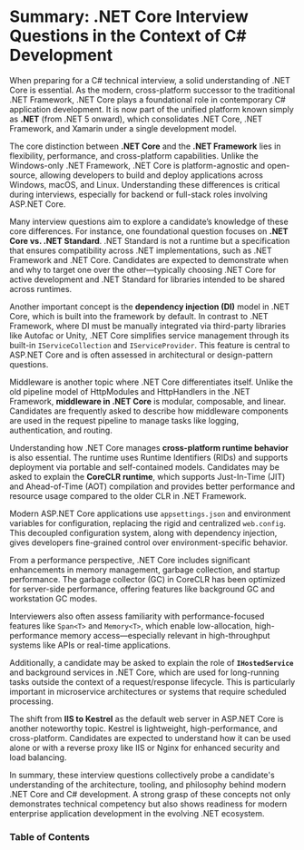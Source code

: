 # Summary: .NET Core Interview Questions in the Context of C# Development

When preparing for a C# technical interview, a solid understanding of .NET Core is essential. As the modern, cross-platform successor to the traditional .NET Framework, .NET Core plays a foundational role in contemporary C# application development. It is now part of the unified platform known simply as **.NET** (from .NET 5 onward), which consolidates .NET Core, .NET Framework, and Xamarin under a single development model.

The core distinction between **.NET Core** and the **.NET Framework** lies in flexibility, performance, and cross-platform capabilities. Unlike the Windows-only .NET Framework, .NET Core is platform-agnostic and open-source, allowing developers to build and deploy applications across Windows, macOS, and Linux. Understanding these differences is critical during interviews, especially for backend or full-stack roles involving ASP.NET Core.

Many interview questions aim to explore a candidate’s knowledge of these core differences. For instance, one foundational question focuses on **.NET Core vs. .NET Standard**. .NET Standard is not a runtime but a specification that ensures compatibility across .NET implementations, such as .NET Framework and .NET Core. Candidates are expected to demonstrate when and why to target one over the other—typically choosing .NET Core for active development and .NET Standard for libraries intended to be shared across runtimes.

Another important concept is the **dependency injection (DI)** model in .NET Core, which is built into the framework by default. In contrast to .NET Framework, where DI must be manually integrated via third-party libraries like Autofac or Unity, .NET Core simplifies service management through its built-in `IServiceCollection` and `IServiceProvider`. This feature is central to ASP.NET Core and is often assessed in architectural or design-pattern questions.

Middleware is another topic where .NET Core differentiates itself. Unlike the old pipeline model of HttpModules and HttpHandlers in the .NET Framework, **middleware in .NET Core** is modular, composable, and linear. Candidates are frequently asked to describe how middleware components are used in the request pipeline to manage tasks like logging, authentication, and routing.

Understanding how .NET Core manages **cross-platform runtime behavior** is also essential. The runtime uses Runtime Identifiers (RIDs) and supports deployment via portable and self-contained models. Candidates may be asked to explain the **CoreCLR runtime**, which supports Just-In-Time (JIT) and Ahead-of-Time (AOT) compilation and provides better performance and resource usage compared to the older CLR in .NET Framework.

Modern ASP.NET Core applications use `appsettings.json` and environment variables for configuration, replacing the rigid and centralized `web.config`. This decoupled configuration system, along with dependency injection, gives developers fine-grained control over environment-specific behavior.

From a performance perspective, .NET Core includes significant enhancements in memory management, garbage collection, and startup performance. The garbage collector (GC) in CoreCLR has been optimized for server-side performance, offering features like background GC and workstation GC modes.

Interviewers also often assess familiarity with performance-focused features like `Span<T>` and `Memory<T>`, which enable low-allocation, high-performance memory access—especially relevant in high-throughput systems like APIs or real-time applications.

Additionally, a candidate may be asked to explain the role of **`IHostedService`** and background services in .NET Core, which are used for long-running tasks outside the context of a request/response lifecycle. This is particularly important in microservice architectures or systems that require scheduled processing.

The shift from **IIS to Kestrel** as the default web server in ASP.NET Core is another noteworthy topic. Kestrel is lightweight, high-performance, and cross-platform. Candidates are expected to understand how it can be used alone or with a reverse proxy like IIS or Nginx for enhanced security and load balancing.

In summary, these interview questions collectively probe a candidate's understanding of the architecture, tooling, and philosophy behind modern .NET Core and C# development. A strong grasp of these concepts not only demonstrates technical competency but also shows readiness for modern enterprise application development in the evolving .NET ecosystem.

### Table of Contents



